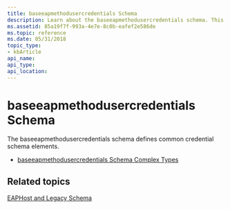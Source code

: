 ```yaml
---
title: baseeapmethodusercredentials Schema
description: Learn about the baseeapmethodusercredentials schema. This schema defines common credential schema elements.
ms.assetid: 85a19f7f-993a-4e7e-8c0b-eafef2e586de
ms.topic: reference
ms.date: 05/31/2018
topic_type: 
- kbArticle
api_name: 
api_type: 
api_location: 
---
```


# baseeapmethodusercredentials Schema

The baseeapmethodusercredentials schema defines common credential schema elements.

-   [baseeapmethodusercredentials Schema Complex Types](baseeapmethodusercredentialsschema-complex-types.md)

## Related topics

<dl> <dt>

[EAPHost and Legacy Schema](eaphost-schemas.md)
</dt> </dl>

 

 





